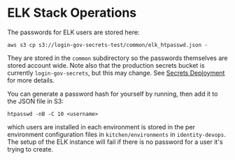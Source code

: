 # ELK Stack Operations

The passwords for ELK users are stored here:

```
aws s3 cp s3://login-gov-secrets-test/common/elk_htpasswd.json -
```

They are stored in the `common` subdirectory so the passwords themselves are
stored account wide.  Note also that the production secrets bucket is currently
`login-gov-secrets`, but this may change.  See [Secrets
Deployment](../deployment/secrets.md) for more details.

You can generate a password hash for yourself by running, then add it to the JSON file in S3:

```
htpasswd -nB -C 10 <username>
```

which users are installed in each environment is stored in the per environment
configuration files in `kitchen/environments` in `identity-devops`.  The setup
of the ELK instance will fail if there is no password for a user it's trying to
create.
